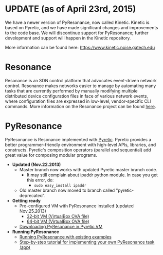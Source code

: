 UPDATE (as of April 23rd, 2015)
===========

We have a newer version of PyResonance, now called Kinetic. Kinetic is based on Pyretic, and we have made significant changes and improvements to the code base. We will discontinue support for PyResonance; further development and support will happen in the Kinetic repository. 

More information can be found here:
https://www.kinetic.noise.gatech.edu


Resonance
===========

Resonance is an SDN control platform that advocates event-driven network control. Resonance makes networks easier to manage by automating many tasks that are currently performed by manually modifying multiple distributed device configuration files in face of various network events, where configuration files are expressed in low-level, vendor-specific CLI commands. More information on the Resonance project can be found [here](http://resonance.noise.gatech.edu/).


PyResonance
===========

PyResonance is Resonance implemented with [Pyretic](http://frenetic-lang.org/pyretic/). Pyretic provides a better programmer-friendly environment with high-level APIs, libraries, and constructs. Pyretic's composition operators (parallel and sequential) add great value for composing modular programs. 
  - **Updated (Nov.22.2013)**
    - Master branch now works with updated Pyretic master branch code.
      - It may still complain about ipaddr python module. In case you get this error, do:
        - ``sudo easy_install ipaddr``
    - Old master branch now moved to branch called "pyretic-deprecated".
  - **Getting ready**
    - Pre-configured VM with PyResonance installed (updated Nov.25.2013)
      - [32-bit VM (VirtualBox OVA file)](http://resonance.noise.gatech.edu/data/PyResonance_0.2.0_32bit.ova)
      - [64-bit VM (VirtualBox OVA file)](http://resonance.noise.gatech.edu/data/PyResonance_0.2.0_64bit.ova)
    - [Downloading PyResonance in Pyretic VM](https://github.com/Resonance-SDN/pyresonance/wiki/Downloading-PyResonance-Module-in-Pyretic-VM)
  - **Running PyResonance**
    - [Running PyResonance with existing examples](https://github.com/Resonance-SDN/pyresonance/wiki/Running-PyResonance)
    - [Step-by-step tutorial for implementing your own PyResonance task (app)](https://github.com/Resonance-SDN/pyresonance/wiki/How-to-write-a-PyResonance-Task:-Step-by-step-tutorial)
